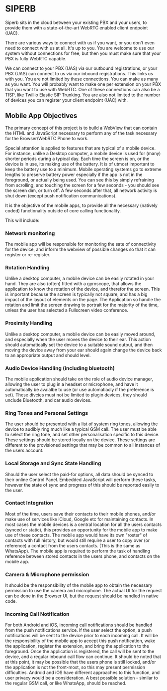 # SIPERB

Siperb sits in the cloud between your existing PBX and your users, to provide them with a state-of-the-art WebRTC enabled client endpoint (UAC).

There are various ways to connect with us if you want, or you don't even need to connect with us at all. 
It's up to you. You are welcome to use our system without connections for free, but then you must make sure that your PBX is fully WebRTC capable.

We can connect to your PBX (UAS) via our outbound registrations, or your PBX (UAS) can connect to us via our inbound registrations. 
This links us with you. You are not limited by these connections. 
You can make as many as you want. 
You will probably want to make one per extension on your PBX that you want to use with WebRTC. 
One of these connections can also be a TISP, like Twillio Elastic SIP Trunking. 
You are also not limited to the number of devices you can register your client endpoint (UAC) with.

## Mobile App Objectives

The primary concept of this project is to build a WebView that can contain the HTML and JavaScript necessary to perform any of the task necessary for the Browser/WebRTC Phone to work. 

Special attention is applied to features that are typical of a mobile device. For instance, unlike a Desktop computer, a mobile device is used for (many) shorter periods during a typical day. Each time the screen is on, or the device is in use, its making use of the battery. It is of utmost important to keep the battery use to a minimum. Mobile operating systems go to extreme lengths to preserve battery power especially if the app is not in the foreground, or actually being used. You can see this by simply refraining from scrolling, and touching the screen for a few seconds - you should see the screen dim, or turn off. A few seconds after that, all network activity is shut down (except push notification communications).

It is the objective of the mobile apps, to provide all the necessary (natively coded) functionality outside of core calling functionality. 

This will include:

### Network monitoring

The mobile app will be responsible for monitoring the sate of connectivity for the device, and inform the webview of possible changes so that it can register or re-register.

### Rotation Handling

Unlike a desktop computer, a mobile device can be easily rotated in your hand. They are also (often) fitted with a gyroscope, that allows the application to know the rotation of the device, and therefor the screen. This is important because the screen is typically not square, and has a big impact of the layout of elements on the page. The Application so handle the rotation and limit the screen drawing to portrait for the majority of the time, unless the user has selected a Fullscreen video conference. 

### Proximity Handling

Unlike a desktop computer, a mobile device can be easily moved around, and especially when the user moves the device to their ear. This action should automatically set the device to a suitable sound output, and then moving the device away from your ear should again change the device back to an appropriate output and should level.

### Audio Device Handling (including bluetooth)

The mobile application should take on the role of audio device manager, allowing the user to plug in a headset or microphone, and have it automatically be avaialbe to use (or use automatiacly if the preference is set). These divcies must not be limited to plugin devices, they should unclude Bluetooth, and car audio devices. 

### Ring Tones and Personal Settings

The user should be presented with a list of system ring tones, allowing the device to audibly ring much like a typical GSM call. The user must be able to select the ring tone, and set other personalisation specific to this device. These settings should be stored locally on the device. These settings are different to the provisioned settings that may be common to all instances of the users account. 

### Local Storage and Sync State Handling

Should the user select the paid-for options, all data should be synced to their online Control Panel. Embedded JavaScript will perform these tasks, however the state of sync and progress of this should be reported easily to the user.

### Contact Integration

Most of the time, users save their contacts to their mobile phones, and/or make use of services like iCloud, Google etc for maintaining contacts. In most cases the mobile devices is a central location for all the users contacts (synced or static), this provides an opportunity for the mobile app to make use of these contacts. The mobile app would have its own "roster" of contacts with full history, but would still require a user to copy over (or reference) a contact from the users contacts. (This is the same as WhatsApp). The mobile app is required to perform the task of handling reference between stored contacts in the users phone, and contacts on the mobile app.

### Camera & Microphone permission

It should be the responsibility of the mobile app to obtain the necessary permission to use the camera and microphone. The actual UI for the request can be done in the Browser UI, but the request should be handled in native code.

### Incoming Call Notification

For both Android and iOS, incoming call notifications should be handled from the push notifications service. If the user select the option, a push notifications will be sent to the device prior to each incoming call. It will be the responsibility of the mobile app to accept this push notification, wake the application, register the extension, and bring the application to the foreground. Once the application is registered, the call will be sent to the device, and a regular inbound call flow can continue. It should be noted that at this point, it may be possible that the users phone is still locked, and/or the application is not the front-most, so this may present permission difficulties. Android and iOS have different approaches to this function, and user privacy would be a consideration. A best possible solution - similar to the regular GSM call, or like WhatsApp, should be reached.
